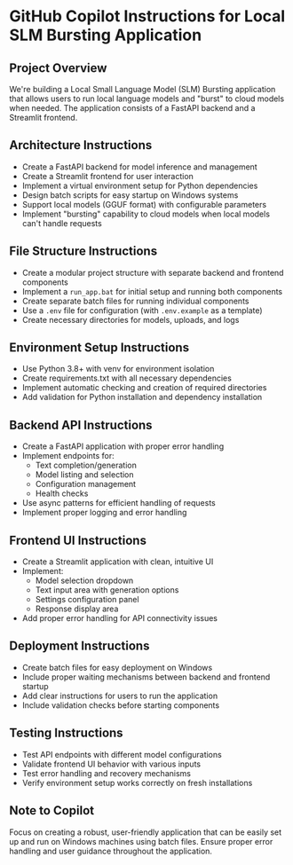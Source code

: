 # GitHub Copilot Instructions for Local SLM Bursting Application

## Project Overview
We're building a Local Small Language Model (SLM) Bursting application that allows users to run local language models and "burst" to cloud models when needed. The application consists of a FastAPI backend and a Streamlit frontend.

## Architecture Instructions
- Create a FastAPI backend for model inference and management
- Create a Streamlit frontend for user interaction
- Implement a virtual environment setup for Python dependencies
- Design batch scripts for easy startup on Windows systems
- Support local models (GGUF format) with configurable parameters
- Implement "bursting" capability to cloud models when local models can't handle requests

## File Structure Instructions
- Create a modular project structure with separate backend and frontend components
- Implement a `run_app.bat` for initial setup and running both components
- Create separate batch files for running individual components
- Use a `.env` file for configuration (with `.env.example` as a template)
- Create necessary directories for models, uploads, and logs

## Environment Setup Instructions
- Use Python 3.8+ with venv for environment isolation
- Create requirements.txt with all necessary dependencies
- Implement automatic checking and creation of required directories
- Add validation for Python installation and dependency installation

## Backend API Instructions
- Create a FastAPI application with proper error handling
- Implement endpoints for:
  - Text completion/generation
  - Model listing and selection
  - Configuration management
  - Health checks
- Use async patterns for efficient handling of requests
- Implement proper logging and error handling

## Frontend UI Instructions
- Create a Streamlit application with clean, intuitive UI
- Implement:
  - Model selection dropdown
  - Text input area with generation options
  - Settings configuration panel
  - Response display area
- Add proper error handling for API connectivity issues

## Deployment Instructions
- Create batch files for easy deployment on Windows
- Include proper waiting mechanisms between backend and frontend startup
- Add clear instructions for users to run the application
- Include validation checks before starting components

## Testing Instructions
- Test API endpoints with different model configurations
- Validate frontend UI behavior with various inputs
- Test error handling and recovery mechanisms
- Verify environment setup works correctly on fresh installations

## Note to Copilot
Focus on creating a robust, user-friendly application that can be easily set up and run on Windows machines using batch files. Ensure proper error handling and user guidance throughout the application.
